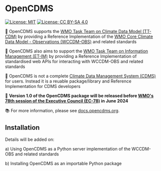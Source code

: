 # OpenCDMS

[![License: MIT](https://img.shields.io/badge/License-MIT-yellow.svg)](https://opensource.org/licenses/MIT) [![License: CC BY-SA 4.0](https://img.shields.io/badge/License-CC%20BY--SA%204.0-lightgrey.svg)](https://creativecommons.org/licenses/by-sa/4.0/)

📌 OpenCDMS supports the [WMO Task Team on Climate Data Model (TT-CDM)](https://community.wmo.int/en/governance/commission-membership/commission-observation-infrastructure-and-information-systems-infcom/standing-committee-information-management-and-technology-sc-imt/expert-team-metadata-standards-et-metadata/task-team-climate-data-model-tt-cdm) by providing a Reference Implementation of the [WMO Core Climate Data Model - Observations (WCCDM-OBS)](https://meetings.wmo.int/INFCOM-3/_layouts/15/WopiFrame.aspx?sourcedoc=%7B3A36E4BF-D1B5-4CDC-BF80-89359C115420%7D&file=INFCOM-3-INF08-3(6a)-EXPERIMENTAL-CLIMATE-DATA-MODEL_en.docx) and related standards

📌 OpenCDMS also aims to support the [WMO Task Team on Information Management (ET-IM)](https://community.wmo.int/en/governance/commission-membership/commission-observation-infrastructure-and-information-systems-infcom/standing-committee-information-management-and-technology-sc-imt/expert-team-information-management-et-im) by providing a Reference Implementation of standardised web APIs for interacting with WCCDM-OBS and related standards

📌 OpenCDMS is not a complete [Climate Data Management System (CDMS)](https://library.wmo.int/index.php?lvl=notice_display&id=16300) for users. Instead it is a reuable package/library and Reference Implementation for CDMS developers

📌 **Version 1.0 of the OpenCDMS package will be released before [WMO's 78th session of the Executive Council (EC-78)](https://wmo.int/events/constituent-body/78th-session-of-executive-council-ec-78) in June 2024**

📚 For more information, please see [docs.opencdms.org](https://docs.opencdms.org).


## Installation

Details will be added on:

a) Using OpenCDMS as a Python server implementation of the WCCDM-OBS and related standards

b) Installing OpenCDMS as an importable Python package
